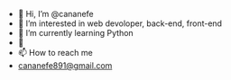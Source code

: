 - 👋 Hi, I’m @cananefe
- 👀 I’m interested in web devoloper, back-end, front-end
- 🌱 I’m currently learning Python
- 💞
- 📫 How to reach me 
- cananefe891@gmail.com

<!---
cananefe/cananefe is a ✨ special ✨ repository because its `README.md` (this file) appears on your GitHub profile.
You can click the Preview link to take a look at your changes.
--->
